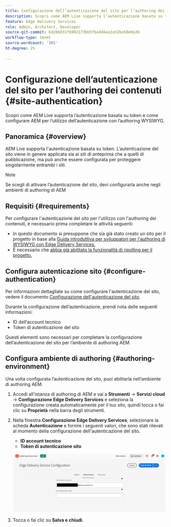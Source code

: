 ```yaml
---
title: Configurazione dell’autenticazione del sito per l’authoring dei contenuti
description: Scopri come AEM Live supporta l’autenticazione basata su token e come configurare AEM per l’utilizzo dell’autenticazione con l’authoring WYSIWYG.
feature: Edge Delivery Services
role: Admin, Architect, Developer
source-git-commit: 6d28b831fb902173bb5fbadd4aa2a52ba58e0a3b
workflow-type: tm+mt
source-wordcount: '301'
ht-degree: 2%

---
```



# Configurazione dell’autenticazione del sito per l’authoring dei contenuti {#site-authentication}

Scopri come AEM Live supporta l’autenticazione basata su token e come configurare AEM per l’utilizzo dell’autenticazione con l’authoring WYSIWYG.

## Panoramica {#overview}

AEM Live supporta l&#39;autenticazione basata su token. L’autenticazione del sito viene in genere applicata sia ai siti di anteprima che a quelli di pubblicazione, ma può anche essere configurata per proteggere singolarmente entrambi i siti.

>[!NOTE]
>
>Se scegli di attivare l’autenticazione del sito, devi configurarla anche negli ambienti di authoring di AEM

## Requisiti {#requirements}

Per configurare l&#39;autenticazione del sito per l&#39;utilizzo con l&#39;authoring dei contenuti, è necessario prima completare le attività seguenti:

* In questo documento si presuppone che sia già stato creato un sito per il progetto in base alla [Guida introduttiva per sviluppatori per l&#39;authoring di WYSIWYG con Edge Delivery Services.](/help/edge/wysiwyg-authoring/edge-dev-getting-started.md)
* È necessario che [abbia già abilitato la funzionalità di ripolling per il progetto.](/help/edge/wysiwyg-authoring/repoless.md)

## Configura autenticazione sito {#configure-authentication}

Per informazioni dettagliate su come configurare l&#39;autenticazione del sito, vedere il documento [Configurazione dell&#39;autenticazione del sito](https://www.aem.live/docs/authentication-setup-site).

Durante la configurazione dell’autenticazione, prendi nota delle seguenti informazioni:

* ID dell’account tecnico
* Token di autenticazione del sito

Questi elementi sono necessari per completare la configurazione dell’autenticazione del sito per l’ambiente di authoring AEM.

## Configura ambiente di authoring {#authoring-environment}

Una volta configurata l’autenticazione del sito, puoi abilitarla nell’ambiente di authoring AEM.

1. Accedi all&#39;istanza di authoring di AEM e vai a **Strumenti** -> **Servizi cloud** -> **Configurazione Edge Delivery Services** e seleziona la configurazione creata automaticamente per il tuo sito, quindi tocca o fai clic su **Proprietà** nella barra degli strumenti.
1. Nella finestra **Configurazione Edge Delivery Services**, selezionare la scheda **Autenticazione** e fornire i seguenti valori, che sono stati rilevati al momento della configurazione dell&#39;autenticazione del sito.

   * **ID account tecnico**
   * **Token di autenticazione sito**

   ![Configurazione Edge Delivery Services](/help/edge/wysiwyg-authoring/assets/site-authentication/configure-aem-author.png)

1. Tocca o fai clic su **Salva e chiudi**.
